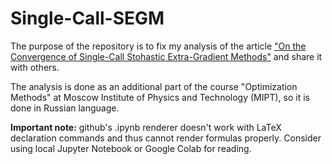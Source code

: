 # Single-Call-SEGM
The purpose of the repository is to fix my analysis of the article ["On the Convergence of Single-Call Stohastic Extra-Gradient Methods"](https://arxiv.org/abs/1908.08465) and share it with others.

The analysis is done as an additional part of the course "Optimization Methods" at Moscow Institute of Physics and Technology (MIPT), so it is done in Russian language.

**Important note:** github's .ipynb renderer doesn't work with LaTeX declaration commands and thus cannot render formulas properly. Consider using local Jupyter Notebook or Google Colab for reading.
